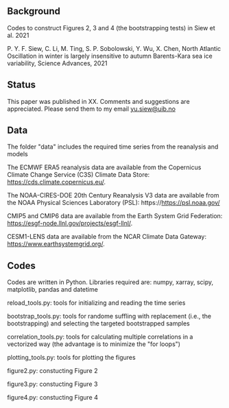Background
----------
Codes to construct Figures 2, 3 and 4 (the bootstrapping tests) in Siew et al. 2021

P. Y. F. Siew, C. Li, M. Ting, S. P. Sobolowski, Y. Wu, X. Chen, North Atlantic Oscillation in winter is largely insensitive to autumn Barents-Kara sea ice variability, Science Advances, 2021

Status
----------
This paper was published in XX. Comments and suggestions are appreciated. Please send them to my email yu.siew@uib.no 

Data 
----------
The folder "data" includes the required time series from the reanalysis and models

The ECMWF ERA5 reanalysis data are available from the Copernicus Climate Change Service (C3S) Climate Data Store: https://cds.climate.copernicus.eu/.

The NOAA-CIRES-DOE 20th Century Reanalysis V3 data are available from the NOAA Physical Sciences Laboratory (PSL): https://https://psl.noaa.gov/

CMIP5 and CMIP6 data are available from the Earth System Grid Federation: https://esgf-node.llnl.gov/projects/esgf-llnl/. 

CESM1-LENS data are available from the NCAR Climate Data Gateway: https://www.earthsystemgrid.org/. 

Codes
----------
Codes are written in Python. Libraries required are: numpy, xarray, scipy, matplotlib, pandas and datetime

reload_tools.py: tools for initializing and reading the time series

bootstrap_tools.py: tools for randome suffling with replacement (i.e., the bootstrapping) and selecting the targeted bootstrapped samples

correlation_tools.py: tools for calculating multiple correlations in a vectorized way (the advantage is to minimize the "for loops")

plotting_tools.py: tools for plotting the figures

figure2.py: constucting Figure 2

figure3.py: constucting Figure 3

figure4.py: constucting Figure 4
